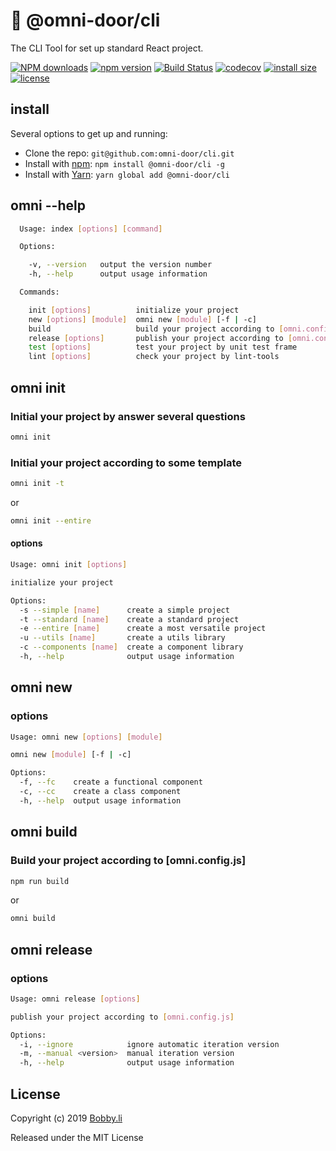 # 🐸 @omni-door/cli
The CLI Tool for set up standard React project.

[![NPM downloads](http://img.shields.io/npm/dm/%40omni-door%2Fcli.svg?style=flat-square)](https://www.npmjs.com/package/@omni-door/cli)
[![npm version](https://badge.fury.io/js/%40omni-door%2Fcli.svg)](https://badge.fury.io/js/%40omni-door%2Fcli)
[![Build Status](https://travis-ci.com/omni-door/cli.svg?branch=master)](https://travis-ci.com/omni-door/cli)
[![codecov](https://codecov.io/gh/omni-door/cli/branch/master/graph/badge.svg)](https://codecov.io/gh/omni-door/cli)
[![install size](https://packagephobia.now.sh/badge?p=%40omni-door%2Fcli)](https://packagephobia.now.sh/result?p=%40omni-door%2Fcli)
[![license](http://img.shields.io/npm/l/%40omni-door%2Fcli.svg)](https://github.com/omni-door/cli/blob/master/LICENSE)


## install
Several options to get up and running:

* Clone the repo: `git@github.com:omni-door/cli.git`
* Install with [npm](https://www.npmjs.com/package/@omni-door/cli): `npm install @omni-door/cli -g`
* Install with [Yarn](https://yarnpkg.com/en/package/@omni-door/cli): `yarn global add @omni-door/cli`

## omni --help
```sh
  Usage: index [options] [command]

  Options:

    -v, --version   output the version number
    -h, --help      output usage information

  Commands:

    init [options]          initialize your project
    new [options] [module]  omni new [module] [-f | -c]
    build                   build your project according to [omni.config.js]
    release [options]       publish your project according to [omni.config.js]
    test [options]          test your project by unit test frame
    lint [options]          check your project by lint-tools

```

## omni init

### Initial your project by answer several questions
```sh
omni init
```

### Initial your project according to some template
```sh
omni init -t
```
or
```sh
omni init --entire
```

#### options
```sh
Usage: omni init [options]

initialize your project

Options:
  -s --simple [name]      create a simple project
  -t --standard [name]    create a standard project
  -e --entire [name]      create a most versatile project
  -u --utils [name]       create a utils library
  -c --components [name]  create a component library
  -h, --help              output usage information
```

## omni new

### options
```sh
Usage: omni new [options] [module]

omni new [module] [-f | -c]

Options:
  -f, --fc    create a functional component
  -c, --cc    create a class component
  -h, --help  output usage information
```

## omni build

### Build your project according to [omni.config.js]
```sh
npm run build
```
or
```sh
omni build
```

## omni release

### options
```sh
Usage: omni release [options]

publish your project according to [omni.config.js]

Options:
  -i, --ignore            ignore automatic iteration version
  -m, --manual <version>  manual iteration version
  -h, --help              output usage information
```

## License

Copyright (c) 2019 [Bobby.li](https://github.com/BobbyLH)

Released under the MIT License